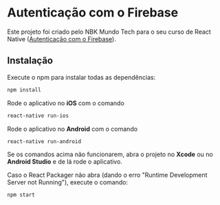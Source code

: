 # Autenticação com o Firebase

Este projeto foi criado pelo NBK Mundo Tech para o seu curso de React Native ([Autenticação com o Firebase](https://www.youtube.com/playlist?list=PLUbb2i4BuuzBvQAQfshYuqITDC4UDBipx)).

## Instalação

Execute o npm para instalar todas as dependências:

```sh
npm install
```

Rode o aplicativo no **iOS** com o comando
```sh
react-native run-ios
```

Rode o aplicativo no **Android** com o comando

```sh
react-native run-android
```

Se os comandos acima não funcionarem, abra o projeto no **Xcode** ou no **Android Studio** e de lá rode o aplicativo.

Caso o React Packager não abra (dando o erro "Runtime Development Server not Running"), execute o comando:

```sh
npm start
```
